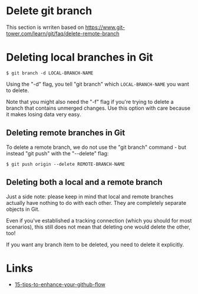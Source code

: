 # Delete git branch
This section is wrriten based on https://www.git-tower.com/learn/git/faq/delete-remote-branch
# Deleting local branches in Git
```
$ git branch -d LOCAL-BRANCH-NAME
```
Using the "-d" flag, you tell "git branch" which `LOCAL-BRANCH-NAME` you want to delete.

Note that you might also need the "-f" flag if you're trying to delete a branch that contains unmerged changes. Use this option with care because it makes losing data very easy.

## Deleting remote branches in Git
To delete a remote branch, we do not use the "git branch" command - but instead "git push" with the "--delete" flag:
```
$ git push origin --delete REMOTE-BRANCH-NAME
```

## Deleting both a local and a remote branch
Just a side note: please keep in mind that local and remote branches actually have nothing to do with each other. They are completely separate objects in Git.

Even if you've established a tracking connection (which you should for most scenarios), this still does not mean that deleting one would delete the other, too!

If you want any branch item to be deleted, you need to delete it explicitly.

# Links
- [15-tips-to-enhance-your-github-flow](https://hackernoon.com/15-tips-to-enhance-your-github-flow-6af7ceb0d8a3)
